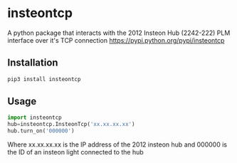 # insteontcp
A python package that interacts with the 2012 Insteon Hub (2242-222) PLM interface over it's TCP connection
https://pypi.python.org/pypi/insteontcp

## Installation

```bash
pip3 install insteontcp
```


## Usage
```python
import insteontcp
hub=insteontcp.InsteonTcp('xx.xx.xx.xx')
hub.turn_on('000000')
```

Where xx.xx.xx.xx is the IP address of the 2012 insteon hub and 000000 is the ID of an insteon light connected to the hub


